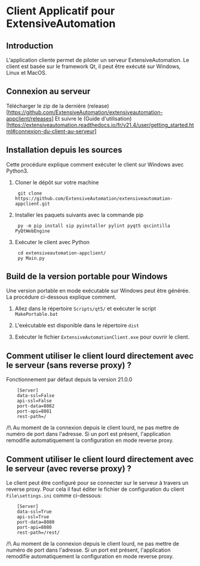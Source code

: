 Client Applicatif pour ExtensiveAutomation
======================================

Introduction
------------

L'application cliente permet de piloter un serveur ExtensiveAutomation.
Le client est basée sur le framework Qt, il peut être exécuté sur Windows, Linux et MacOS.

Connexion au serveur
------------------------

Télécharger le zip de la dernière (release)[https://github.com/ExtensiveAutomation/extensiveautomation-appclient/releases]
Et suivre le (Guide d'utilisation)[https://extensiveautomation.readthedocs.io/fr/v21.4/user/getting_started.html#connexion-du-client-au-serveur]

Installation depuis les sources
------------------------

Cette procédure explique comment exécuter le client sur Windows avec Python3.

1. Cloner le dépôt sur votre machine

        git clone https://github.com/ExtensiveAutomation/extensiveautomation-appclient.git
   
2. Installer les paquets suivants avec la commande pip

        py -m pip install sip pyinstaller pylint pyqt5 qscintilla PyQtWebEngine

3. Exécuter le client avec Python

        cd extensiveautomation-appclient/
        py Main.py
        
Build de la version portable pour Windows
--------------------------------

Une version portable en mode exécutable sur Windows peut être générée. 
La procédure ci-dessous explique comment.

1. Allez dans le répertoire `Scripts/qt5/` et exécuter le script `MakePortable.bat`

2. L'exécutable est disponible dans le répertoire `dist`

3. Exécuter le fichier `ExtensiveAutomationClient.exe` pour ouvrir le client.



Comment utiliser le client lourd directement avec le serveur (sans reverse proxy) ?
--------------------------------------------------------------------

Fonctionnement par défaut depuis la version 21.0.0

        [Server]
        data-ssl=False
        api-ssl=False
        port-data=8082
        port-api=8081
        rest-path=/
        
/!\ Au moment de la connexion depuis le client lourd, ne pas mettre de numéro de port dans 
l'adresse. Si un port est présent, l'application remodifie automatiquement la configuration en mode reverse proxy.

Comment utiliser le client lourd directement avec le serveur (avec reverse proxy) ?
--------------------------------------------------------------------

Le client peut être configuré pour se connecter sur le serveur à travers un reverse proxy.
Pour cela il faut éditer le fichier de configuration du client `File\settings.ini` comme ci-dessous:

        [Server]
        data-ssl=True
        api-ssl=True
        port-data=8080
        port-api=8080
        rest-path=/rest/

/!\ Au moment de la connexion depuis le client lourd, ne pas mettre de numéro de port dans 
l'adresse. Si un port est présent, l'application remodifie automatiquement la configuration en mode reverse proxy.

